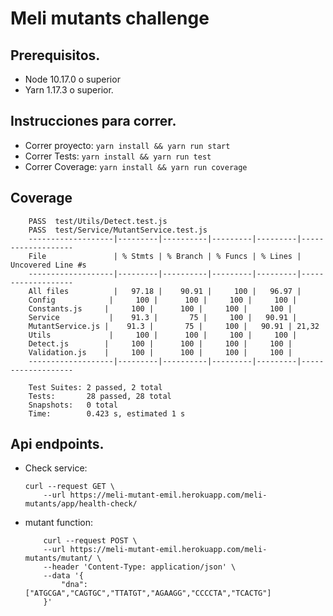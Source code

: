 # Meli mutants challenge

## Prerequisitos.
- Node 10.17.0 o superior
- Yarn 1.17.3 o superior.

## Instrucciones para correr.
- Correr proyecto: ```yarn install && yarn run start```
- Correr Tests: ```yarn install && yarn run test```
- Correr Coverage: ```yarn install && yarn run coverage```

## Coverage
```
    PASS  test/Utils/Detect.test.js
    PASS  test/Service/MutantService.test.js
    -------------------|---------|----------|---------|---------|-------------------
    File               | % Stmts | % Branch | % Funcs | % Lines | Uncovered Line #s 
    -------------------|---------|----------|---------|---------|-------------------
    All files          |   97.18 |    90.91 |     100 |   96.97 |                   
    Config            |     100 |      100 |     100 |     100 |                   
    Constants.js     |     100 |      100 |     100 |     100 |                   
    Service           |    91.3 |       75 |     100 |   90.91 |                   
    MutantService.js |    91.3 |       75 |     100 |   90.91 | 21,32             
    Utils             |     100 |      100 |     100 |     100 |                   
    Detect.js        |     100 |      100 |     100 |     100 |                   
    Validation.js    |     100 |      100 |     100 |     100 |                   
    -------------------|---------|----------|---------|---------|-------------------

    Test Suites: 2 passed, 2 total
    Tests:       28 passed, 28 total
    Snapshots:   0 total
    Time:        0.423 s, estimated 1 s
```

## Api endpoints.
- Check service: 
    ```
    curl --request GET \
        --url https://meli-mutant-emil.herokuapp.com/meli-mutants/app/health-check/
    ```

- mutant function: 
    ```
        curl --request POST \
        --url https://meli-mutant-emil.herokuapp.com/meli-mutants/mutant/ \
        --header 'Content-Type: application/json' \
        --data '{
            "dna": ["ATGCGA","CAGTGC","TTATGT","AGAAGG","CCCCTA","TCACTG"]
        }'
    ```
